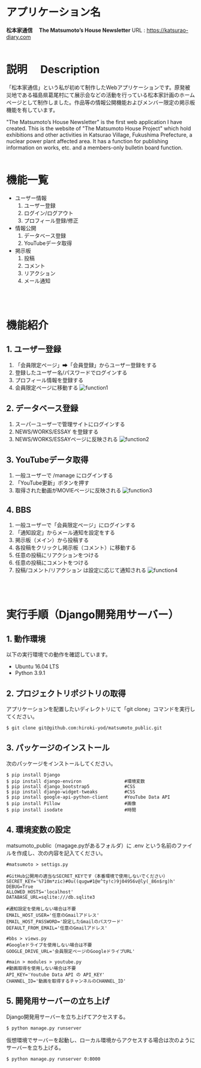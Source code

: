 # アプリケーション名
**松本家通信 &emsp;The Matsumoto’s House Newsletter**
URL : https://katsurao-diary.com
<br>
<br>

# 説明 &emsp;Description
「松本家通信」という私が初めて制作したWebアプリケーションです。原発被災地である福島県葛尾村にて展示会などの活動を行っている松本家計画のホームページとして制作しました。作品等の情報公開機能およびメンバー限定の掲示板機能を有しています。

"The Matsumoto’s House Newsletter" is the first web application I have created. This is the website of "The Matsumoto House Project" which hold exhibitions and other activities in Katsurao Village, Fukushima Prefecture, a nuclear power plant affected area. It has a function for publishing information on works, etc. and a members-only bulletin board function.
<br>
<br>

# 機能一覧
- ユーザー情報
    1. ユーザー登録
    2. ログイン/ログアウト
    3. プロフィール登録/修正
- 情報公開
    1. データベース登録
    2. YouTubeデータ取得
- 掲示板
    1. 投稿
    2. コメント
    3. リアクション
    4. メール通知
<br>
<br>

# 機能紹介
## 1. ユーザー登録
1. 「会員限定ページ」➡「会員登録」からユーザー登録をする
2. 登録したユーザー名/パスワードでログインする
3. プロフィール情報を登録する
4. 会員限定ページに移動する
![function1](https://user-images.githubusercontent.com/77391181/138307239-f3cfe657-0880-47ce-a967-ba497398d05b.gif)

## 2. データベース登録
1. スーパーユーザーで管理サイトにログインする
2. NEWS/WORKS/ESSAY を登録する
3. NEWS/WORKS/ESSAYページに反映される
![function2](https://user-images.githubusercontent.com/77391181/138310045-ba7e3e65-42a3-49d1-b1cc-25c9d29a4cc3.gif)
## 3. YouTubeデータ取得
1. 一般ユーザーで /manage にログインする
2. 「YouTube更新」ボタンを押す
3. 取得された動画がMOVIEページに反映される
![function3](https://user-images.githubusercontent.com/77391181/138308752-d225eeeb-6875-4733-9576-1cec862d764c.gif)

## 4. BBS
1. 一般ユーザーで「会員限定ページ」にログインする
2. 「通知設定」からメール通知を設定をする
3. 掲示板（メイン）から投稿する
4. 各投稿をクリックし掲示板（コメント）に移動する
5. 任意の投稿にリアクションをつける
6. 任意の投稿にコメントをつける
7. 投稿/コメント/リアクション は設定に応じて通知される
![function4](https://user-images.githubusercontent.com/77391181/138312395-b36a0c6d-aae6-4c1c-9e8d-979fe3dca6d9.gif)

<br>
<br>

# 実行手順（Django開発用サーバー）
## 1. 動作環境
以下の実行環境での動作を確認しています。
- Ubuntu 16.04 LTS
- Python 3.9.1

## 2. プロジェクトリポジトリの取得
アプリケーションを配置したいディレクトリにて「git clone」コマンドを実行してください。
```console
$ git clone git@github.com:hiroki-yod/matsumoto_public.git
```

## 3. パッケージのインストール
次のパッケージをインストールしてください。
```console
$ pip install Django
$ pip install django-environ                #環境変数
$ pip install django_bootstrap5             #CSS
$ pip install django-widget-tweaks          #CSS
$ pip install google-api-python-client      #YouTube Data API
$ pip install Pillow                        #画像
$ pip install isodate                       #時間
```

## 4. 環境変数の設定
matsumoto_public（magage.pyがあるフォルダ）に .env という名前のファイルを作成し、次の内容を記入てください。
```.env
#matsumoto > settigs.py

#GitHub公開用の適当なSECRET_KEYです（本番環境で使用しないでください）
SECRET_KEY='%710m*zic)#0u((qugw#1@e^ty!c)9j04956v@ly(_86n$rg)h'
DEBUG=True
ALLOWED_HOSTS='localhost'
DATABASE_URL=sqlite:///db.sqlite3

#通知設定を使用しない場合は不要
EMAIL_HOST_USER='任意のGmailアドレス'
EMAIL_HOST_PASSWORD='設定したGmailのパスワード'
DEFAULT_FROM_EMAIL='任意のGmailアドレス'

#bbs > views.py
#Googleドライブを使用しない場合は不要
GOOGLE_DRIVE_URL='会員限定ページのGoogleドライブURL'

#main > modules > youtube.py
#動画取得を使用しない場合は不要
API_KEY='Youtube Data API の API_KEY'
CHANNEL_ID='動画を取得するチャンネルのCHANNEL_ID'
```


## 5. 開発用サーバーの立ち上げ
Django開発用サーバーを立ち上げてアクセスする。
```console
$ python manage.py runserver
```
仮想環境でサーバーを起動し、ローカル環境からアクセスする場合は次のようにサーバーを立ち上げる。
```console
$ python manage.py runserver 0:8000
```

